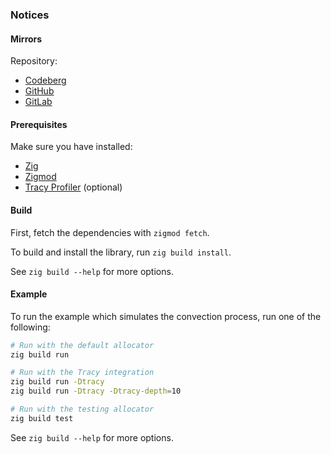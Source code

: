 ### Notices

#### Mirrors

Repository:
- [Codeberg](https://codeberg.org/paveloom-university/Computational-Gas-Dynamics-S11-2022)
- [GitHub](https://github.com/paveloom-university/Computational-Gas-Dynamics-S11-2022)
- [GitLab](https://gitlab.com/paveloom-g/university/s11-2022/computational-gas-dynamics)

#### Prerequisites

Make sure you have installed:

- [Zig](https://ziglang.org)
- [Zigmod](https://github.com/nektro/zigmod)
- [Tracy Profiler](https://github.com/wolfpld/tracy) (optional)

#### Build

First, fetch the dependencies with `zigmod fetch`.

To build and install the library, run `zig build install`.

See `zig build --help` for more options.

#### Example

To run the example which simulates the convection process, run one of the following:

```bash
# Run with the default allocator
zig build run

# Run with the Tracy integration
zig build run -Dtracy
zig build run -Dtracy -Dtracy-depth=10

# Run with the testing allocator
zig build test
```

See `zig build --help` for more options.
